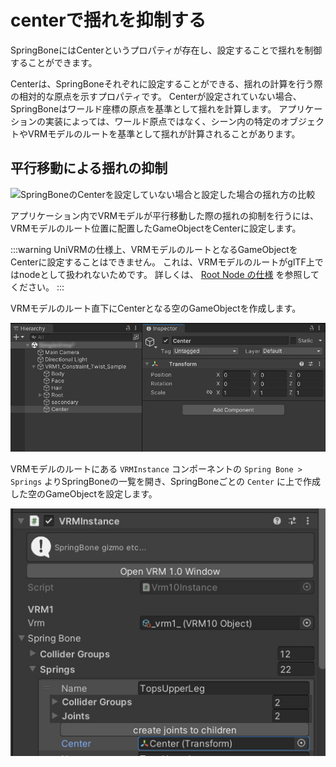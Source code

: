 # centerで揺れを抑制する

SpringBoneにはCenterというプロパティが存在し、設定することで揺れを制御することができます。

Centerは、SpringBoneそれぞれに設定することができる、揺れの計算を行う際の相対的な原点を示すプロパティです。
Centerが設定されていない場合、SpringBoneはワールド座標の原点を基準として揺れを計算します。
アプリケーションの実装によっては、ワールド原点ではなく、シーン内の特定のオブジェクトやVRMモデルのルートを基準として揺れが計算されることがあります。

## 平行移動による揺れの抑制

![SpringBoneのCenterを設定していない場合と設定した場合の揺れ方の比較](./center_comparison.gif)

アプリケーション内でVRMモデルが平行移動した際の揺れの抑制を行うには、VRMモデルのルート位置に配置したGameObjectをCenterに設定します。

:::warning
UniVRMの仕様上、VRMモデルのルートとなるGameObjectをCenterに設定することはできません。
これは、VRMモデルのルートがglTF上ではnodeとして扱われないためです。
詳しくは、 [Root Node の仕様](/gltf/root_node) を参照してください。
:::

VRMモデルのルート直下にCenterとなる空のGameObjectを作成します。

![モデルのルート直下にCenterとなる空のGameObjectを作成](./center_root_empty.jpg)

VRMモデルのルートにある `VRMInstance` コンポーネントの `Spring Bone > Springs` よりSpringBoneの一覧を開き、SpringBoneごとの `Center` に上で作成した空のGameObjectを設定します。

![SpringBoneごとのCenterに空のGameObjectを設定](./center_root_specify.jpg)
